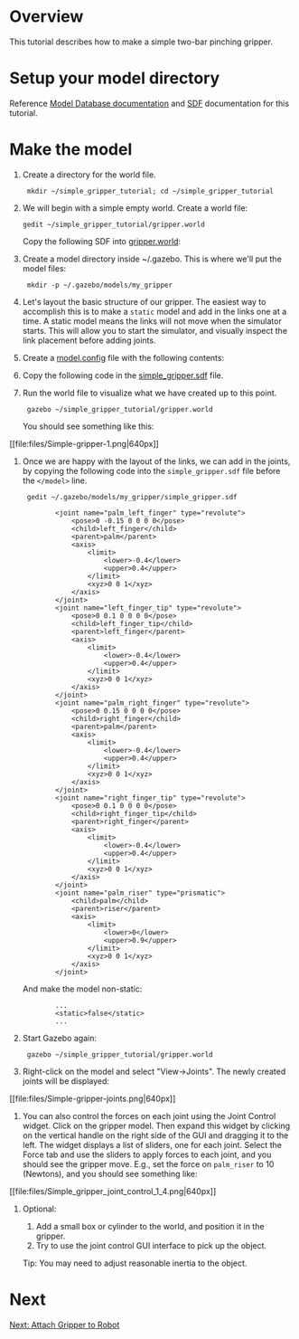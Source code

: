 # Overview

This tutorial describes how to make a simple two-bar pinching gripper.

# Setup your model directory

Reference [Model Database documentation](/tutorials?tut=model_structure&cat=build_robot) and [SDF](http://gazebosim.org/sdf) documentation for this tutorial.

# Make the model

1. Create a directory for the world file.

        mkdir ~/simple_gripper_tutorial; cd ~/simple_gripper_tutorial


1.  We will begin with a simple empty world.  Create a world file:

        gedit ~/simple_gripper_tutorial/gripper.world

    Copy the following SDF into [gripper.world](http://github.com/osrf/gazebo_tutorials/raw/master/simple_gripper/files/gripper.world):

    <include src='http://github.com/osrf/gazebo_tutorials/raw/master/simple_gripper/files/gripper.world' />


1. Create a model directory inside ~/.gazebo. This is where we'll put the model files:

        mkdir -p ~/.gazebo/models/my_gripper

1. Let's layout the basic structure of our gripper. The easiest way to accomplish this is to make a `static` model and add in the links one at a time. A static model means the links will not move when the simulator starts. This will allow you to start the simulator, and visually inspect the link placement before adding joints.

1. Create a [model.config](http://github.com/osrf/gazebo_tutorials/raw/master/simple_gripper/files/model.config) file with the following contents:

    <include src='http://github.com/osrf/gazebo_tutorials/raw/master/simple_gripper/files/model.config' />

1. Copy the following code in the [simple_gripper.sdf](http://github.com/osrf/gazebo_tutorials/raw/master/simple_gripper/files/simple_gripper.sdf) file.

    <include src='http://github.com/osrf/gazebo_tutorials/raw/master/simple_gripper/files/simple_gripper.sdf' />

1. Run the world file to visualize what we have created up to this point.

        gazebo ~/simple_gripper_tutorial/gripper.world

    You should see something like this:

[[file:files/Simple-gripper-1.png|640px]]

1. Once we are happy with the layout of the links, we can add in the joints, by copying the following code into the `simple_gripper.sdf` file before the `</model>` line.

        gedit ~/.gazebo/models/my_gripper/simple_gripper.sdf

    ~~~
            <joint name="palm_left_finger" type="revolute">
                <pose>0 -0.15 0 0 0 0</pose>
                <child>left_finger</child>
                <parent>palm</parent>
                <axis>
                    <limit>
                        <lower>-0.4</lower>
                        <upper>0.4</upper>
                    </limit>
                    <xyz>0 0 1</xyz>
                </axis>
            </joint>
            <joint name="left_finger_tip" type="revolute">
                <pose>0 0.1 0 0 0 0</pose>
                <child>left_finger_tip</child>
                <parent>left_finger</parent>
                <axis>
                    <limit>
                        <lower>-0.4</lower>
                        <upper>0.4</upper>
                    </limit>
                    <xyz>0 0 1</xyz>
                </axis>
            </joint>
            <joint name="palm_right_finger" type="revolute">
                <pose>0 0.15 0 0 0 0</pose>
                <child>right_finger</child>
                <parent>palm</parent>
                <axis>
                    <limit>
                        <lower>-0.4</lower>
                        <upper>0.4</upper>
                    </limit>
                    <xyz>0 0 1</xyz>
                </axis>
            </joint>
            <joint name="right_finger_tip" type="revolute">
                <pose>0 0.1 0 0 0 0</pose>
                <child>right_finger_tip</child>
                <parent>right_finger</parent>
                <axis>
                    <limit>
                        <lower>-0.4</lower>
                        <upper>0.4</upper>
                    </limit>
                    <xyz>0 0 1</xyz>
                </axis>
            </joint>
            <joint name="palm_riser" type="prismatic">
                <child>palm</child>
                <parent>riser</parent>
                <axis>
                    <limit>
                        <lower>0</lower>
                        <upper>0.9</upper>
                    </limit>
                    <xyz>0 0 1</xyz>
                </axis>
            </joint>
    ~~~

    And make the model non-static:

    ~~~
            ...
            <static>false</static>
            ...
    ~~~

1. Start Gazebo again:

        gazebo ~/simple_gripper_tutorial/gripper.world

1. Right-click on the model and select "View->Joints". The newly created joints will be displayed:

[[file:files/Simple-gripper-joints.png|640px]]

1. You can also control the forces on each joint using the Joint Control widget.  Click on the gripper model.  Then expand this widget by clicking on the vertical handle on the right side of the GUI and dragging it to the left. The widget displays a list of sliders, one for each joint. Select the Force tab and use the sliders to apply forces to each joint, and you should see the gripper move.  E.g., set the force on `palm_riser` to 10 (Newtons), and you should see something like:

[[file:files/Simple_gripper_joint_control_1_4.png|640px]]

1. Optional:

    1.  Add a small box or cylinder to the world, and position it in the gripper.
    1.  Try to use the joint control GUI interface to pick up the object.

    Tip: You may need to adjust reasonable inertia to the object.

# Next

[Next: Attach Gripper to Robot](/tutorials/?tut=attach_gripper)
